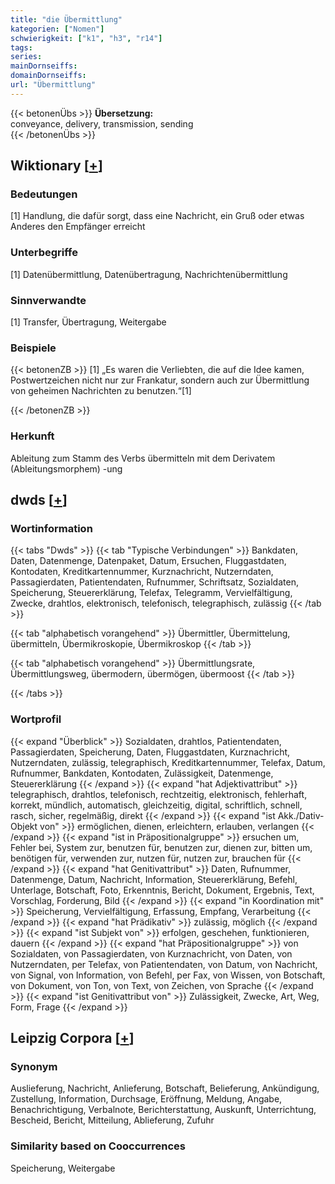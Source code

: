 ```yaml
---
title: "die Übermittlung"
kategorien: ["Nomen"]
schwierigkeit: ["k1", "h3", "r14"]
tags:
series:
mainDornseiffs:
domainDornseiffs:
url: "Übermittlung"
---
```


{{< betonenÜbs >}}
**Übersetzung:**  
conveyance, delivery, transmission, sending  
{{< /betonenÜbs >}}

## Wiktionary [[+](https://de.wiktionary.org/wiki/Übermittlung)]

### Bedeutungen
[1] Handlung, die dafür sorgt, dass eine Nachricht, ein Gruß oder etwas Anderes den Empfänger erreicht  

### Unterbegriffe
[1] Datenübermittlung, Datenübertragung, Nachrichtenübermittlung  

### Sinnverwandte
[1] Transfer, Übertragung, Weitergabe  

### Beispiele
{{< betonenZB >}}
[1] „Es waren die Verliebten, die auf die Idee kamen, Postwertzeichen nicht nur zur Frankatur, sondern auch zur Übermittlung von geheimen Nachrichten zu benutzen.“[1]  

{{< /betonenZB >}}
### Herkunft
Ableitung zum Stamm des Verbs übermitteln mit dem Derivatem (Ableitungsmorphem) -ung  



## dwds [[+](https://www.dwds.de/wb/Übermittlung)]

### Wortinformation
{{< tabs "Dwds" >}}
{{< tab "Typische Verbindungen" >}}
Bankdaten, Daten, Datenmenge, Datenpaket, Datum, Ersuchen, Fluggastdaten, Kontodaten, Kreditkartennummer, Kurznachricht, Nutzerndaten, Passagierdaten, Patientendaten, Rufnummer, Schriftsatz, Sozialdaten, Speicherung, Steuererklärung, Telefax, Telegramm, Vervielfältigung, Zwecke, drahtlos, elektronisch, telefonisch, telegraphisch, zulässig
{{< /tab >}}

{{< tab "alphabetisch vorangehend" >}}
Übermittler, Übermittelung, übermitteln, Übermikroskopie, Übermikroskop
{{< /tab >}}

{{< tab "alphabetisch vorangehend" >}}
Übermittlungsrate, Übermittlungsweg, übermodern, übermögen, übermoost
{{< /tab >}}

{{< /tabs >}}

### Wortprofil
{{< expand "Überblick" >}} Sozialdaten, drahtlos, Patientendaten, Passagierdaten, Speicherung, Daten, Fluggastdaten, Kurznachricht, Nutzerndaten, zulässig, telegraphisch, Kreditkartennummer, Telefax, Datum, Rufnummer, Bankdaten, Kontodaten, Zulässigkeit, Datenmenge, Steuererklärung {{< /expand >}}
{{< expand "hat Adjektivattribut" >}} telegraphisch, drahtlos, telefonisch, rechtzeitig, elektronisch, fehlerhaft, korrekt, mündlich, automatisch, gleichzeitig, digital, schriftlich, schnell, rasch, sicher, regelmäßig, direkt {{< /expand >}}
{{< expand "ist Akk./Dativ-Objekt von" >}} ermöglichen, dienen, erleichtern, erlauben, verlangen {{< /expand >}}
{{< expand "ist in Präpositionalgruppe" >}} ersuchen um, Fehler bei, System zur, benutzen für, benutzen zur, dienen zur, bitten um, benötigen für, verwenden zur, nutzen für, nutzen zur, brauchen für {{< /expand >}}
{{< expand "hat Genitivattribut" >}} Daten, Rufnummer, Datenmenge, Datum, Nachricht, Information, Steuererklärung, Befehl, Unterlage, Botschaft, Foto, Erkenntnis, Bericht, Dokument, Ergebnis, Text, Vorschlag, Forderung, Bild {{< /expand >}}
{{< expand "in Koordination mit" >}} Speicherung, Vervielfältigung, Erfassung, Empfang, Verarbeitung {{< /expand >}}
{{< expand "hat Prädikativ" >}} zulässig, möglich {{< /expand >}}
{{< expand "ist Subjekt von" >}} erfolgen, geschehen, funktionieren, dauern {{< /expand >}}
{{< expand "hat Präpositionalgruppe" >}} von Sozialdaten, von Passagierdaten, von Kurznachricht, von Daten, von Nutzerndaten, per Telefax, von Patientendaten, von Datum, von Nachricht, von Signal, von Information, von Befehl, per Fax, von Wissen, von Botschaft, von Dokument, von Ton, von Text, von Zeichen, von Sprache {{< /expand >}}
{{< expand "ist Genitivattribut von" >}} Zulässigkeit, Zwecke, Art, Weg, Form, Frage {{< /expand >}}

## Leipzig Corpora [[+](https://corpora.uni-leipzig.de/en/res?word=Übermittlung&corpusId=deu_newscrawl-public_2018)]


### Synonym
Auslieferung, Nachricht, Anlieferung, Botschaft, Belieferung, Ankündigung, Zustellung, Information, Durchsage, Eröffnung, Meldung, Angabe, Benachrichtigung, Verbalnote, Berichterstattung, Auskunft, Unterrichtung, Bescheid, Bericht, Mitteilung, Ablieferung, Zufuhr


### Similarity based on Cooccurrences
Speicherung, Weitergabe

